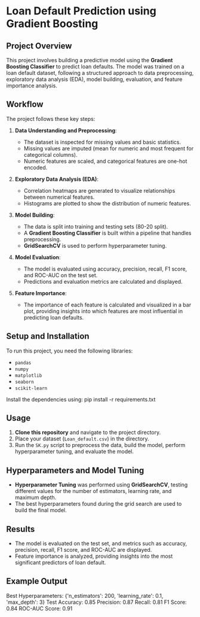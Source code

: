 # Loan Default Prediction using Gradient Boosting

## Project Overview
This project involves building a predictive model using the **Gradient Boosting Classifier** to predict loan defaults. The model was trained on a loan default dataset, following a structured approach to data preprocessing, exploratory data analysis (EDA), model building, evaluation, and feature importance analysis.

## Workflow
The project follows these key steps:
1. **Data Understanding and Preprocessing**:
   - The dataset is inspected for missing values and basic statistics.
   - Missing values are imputed (mean for numeric and most frequent for categorical columns).
   - Numeric features are scaled, and categorical features are one-hot encoded.

2. **Exploratory Data Analysis (EDA)**:
   - Correlation heatmaps are generated to visualize relationships between numerical features.
   - Histograms are plotted to show the distribution of numeric features.

3. **Model Building**:
   - The data is split into training and testing sets (80-20 split).
   - A **Gradient Boosting Classifier** is built within a pipeline that handles preprocessing.
   - **GridSearchCV** is used to perform hyperparameter tuning.

4. **Model Evaluation**:
   - The model is evaluated using accuracy, precision, recall, F1 score, and ROC-AUC on the test set.
   - Predictions and evaluation metrics are calculated and displayed.

5. **Feature Importance**:
   - The importance of each feature is calculated and visualized in a bar plot, providing insights into which features are most influential in predicting loan defaults.

## Setup and Installation
To run this project, you need the following libraries:
- `pandas`
- `numpy`
- `matplotlib`
- `seaborn`
- `scikit-learn`

Install the dependencies using:
pip install -r requirements.txt


## Usage

1. **Clone this repository** and navigate to the project directory.
2. Place your dataset (`Loan_default.csv`) in the directory.
3. Run the `SK.py` script to preprocess the data, build the model, perform hyperparameter tuning, and evaluate the model.

## Hyperparameters and Model Tuning
- **Hyperparameter Tuning** was performed using **GridSearchCV**, testing different values for the number of estimators, learning rate, and maximum depth.
- The best hyperparameters found during the grid search are used to build the final model.

## Results
- The model is evaluated on the test set, and metrics such as accuracy, precision, recall, F1 score, and ROC-AUC are displayed.
- Feature importance is analyzed, providing insights into the most significant predictors of loan default.

## Example Output

Best Hyperparameters: {'n_estimators': 200, 'learning_rate': 0.1, 'max_depth': 3} Test Accuracy: 0.85 Precision: 0.87 Recall: 0.81 F1 Score: 0.84 ROC-AUC Score: 0.91

